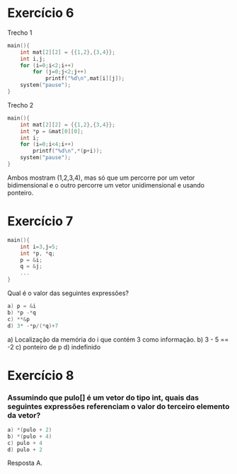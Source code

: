 # Exercício 6
Trecho 1
~~~C
main(){ 
    int mat[2][2] = {{1,2},{3,4}};
    int i,j;
    for (i=0;i<2;i++)
        for (j=0;j<2;j++)
            printf("%d\n",mat[i][j]);
    system("pause");
} 
~~~
Trecho 2 
~~~C
main(){
    int mat[2][2] = {{1,2},{3,4}};
    int *p = &mat[0][0];
    int i;
    for (i=0;i<4;i++)
        printf("%d\n",*(p+i));
    system("pause");
}
~~~

Ambos mostram (1,2,3,4), mas só que um percorre por um vetor bidimensional e o outro percorre um vetor unidimensional e usando ponteiro.

# Exercício 7
~~~C
main(){
    int i=3,j=5;
    int *p, *q;
    p = &i;
    q = &j;
    ...
}
~~~

Qual é o valor das seguintes expressões?
~~~C
a) p = &i
b) *p -*q
c) **&p
d) 3* -*p/(*q)+7
~~~
a) Localização da memória do i que contém 3 como informação.
b) 3 - 5 == -2
c) ponteiro de p 
d) indefinido

# Exercício 8
### Assumindo que pulo[] é um vetor do tipo int, quais das seguintes expressões referenciam o valor do terceiro elemento da vetor?
~~~c
a) *(pulo + 2)
b) *(pulo + 4)
c) pulo + 4
d) pulo + 2
~~~
Resposta A.